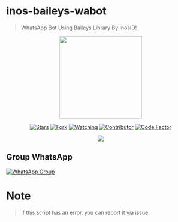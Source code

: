 # inos-baileys-wabot
> WhatsApp Bot Using Baileys Library By InosID!

<p align="center">
<img src="https://avatars.githubusercontent.com/inosid" width="220px"/>
<p/>
<p align="center">
<a href="https://github.com/inosid/inos-baileys-wabot/stargazers/"><img title="Stars" src="https://img.shields.io/github/stars/CxD9-Teams/cxd9-bot?&style=flat-square"></a>
<a href="https://github.com/inosid/inos-baileys-wabot/network/members"><img title="Fork" src="https://img.shields.io/github/forks/CxD9-Teams/cxd9-bot?style=flat-square"></a>
<a href="https://github.com/inos-baileys-wabot/watchers"><img title="Watching" src="https://img.shields.io/github/watchers/CxD9-Teams/cxd9-bot?label=Watching&style=flat-square"></a>
<a href="https://github.com/InosID/inos-baileys-wabot/graphs/contributors"><img title="Contributor" src="https://img.shields.io/github/contributors/inosid/inos-baileys-wabot?logo=github&style=flat-square"></a>
<a href="https://www.codefactor.io/repository/github/inosid/inos-baileys-wabot"><img title="Code Factor" src="https://www.codefactor.io/repository/github/inosid/inos-baileys-wabot/badge"></a>
</p>
<p align="center">
<a href="https://github.com/inosid/inos-baileys-wabot"><img src="https://img.shields.io/github/repo-size/inosid/inos-baileys-wabot?label=Repo%20size&style=flat-square"></a>
</p>

<!--- [x] **HEROKU APP**

 Heroku Deploy **Beta**

**First deploy bot**, Click the deploy icon below !

[![Deploy](https://www.herokucdn.com/deploy/button.svg)](https://heroku.com/deploy?template=https://github.com/InosID/inos-baileys-wabot)

Then click view web.
After that, scan the qr, Done.
-->
<!-- - [x] **RDP/VPS USER**

**First download tools**, Click icon to download !

<a href="https://git-scm.com/downloads"><img src="http://img.shields.io/badge/-Git-F1502F?style=flat&logo=git&logoColor=FFFFFF"></a>
<a href="https://nodejs.org/en/download"><img
src="https://img.shields.io/badge/-Node.js-3C873A?style=flat&logo=Node.js&logoColor=white"></a>
<a href="https://ffmpeg.org/download.html"><img src="http://img.shields.io/badge/-Ffmpeg-000000?style=flat&logo=ffmpeg&logoColor=green"></a>
<a href="https://notepad-plus-plus.org/downloads/v8.1.9"><img src="http://img.shields.io/badge/-Notepad++-orange?style=flat"></a>

## Termux/Ubuntu/Linux User
Make sure everything is in good condition

First, install
```bash
• apt install git -y
• apt install ffmpeg -y
• apt install nodejs -y
```

If everything has been confirmed to be safe and installed, continue with the clone repo
```bash
• git clone https://github.com/InosID/inos-baileys-wabot
• mv inos-baileys-wabot inosbot
• cd inosbot
• npm i
• npm start
```
For all questions in the installation just select y 
the second step is to just change the number of the owner of the bot and finally scan the qr code -->

## Group WhatsApp

[![WhatsApp Group](https://img.shields.io/badge/WhatsApp%20Group-25D366?style=for-the-badge&logo=whatsapp&logoColor=white)](https://chat.whatsapp.com/K0w1BggUAzr7AWJNka3Y81)

# Note
> If this script has an error, you can report it via issue.
